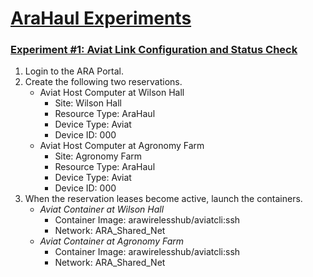 # [AraHaul Experiments](https://arawireless.readthedocs.io/en/latest/ara_experiments/ara_haul_experiments.html)

### [Experiment #1: Aviat Link Configuration and Status Check](https://arawireless.readthedocs.io/en/latest/ara_experiments/arahaul_experiments/aviat_status_check.html)

1. Login to the ARA Portal.
2. Create the following two reservations.
    - Aviat Host Computer at Wilson Hall
      - Site: Wilson Hall
      - Resource Type: AraHaul
      - Device Type: Aviat
      - Device ID: 000
    - Aviat Host Computer at Agronomy Farm
      - Site: Agronomy Farm
      - Resource Type: AraHaul
      - Device Type: Aviat
      - Device ID: 000
4. When the reservation leases become active, launch the containers.
   - *Aviat Container at Wilson Hall*
     - Container Image: arawirelesshub/aviatcli:ssh
     - Network: ARA_Shared_Net
   - *Aviat Container at Agronomy Farm*
     - Container Image: arawirelesshub/aviatcli:ssh
     - Network: ARA_Shared_Net

 
